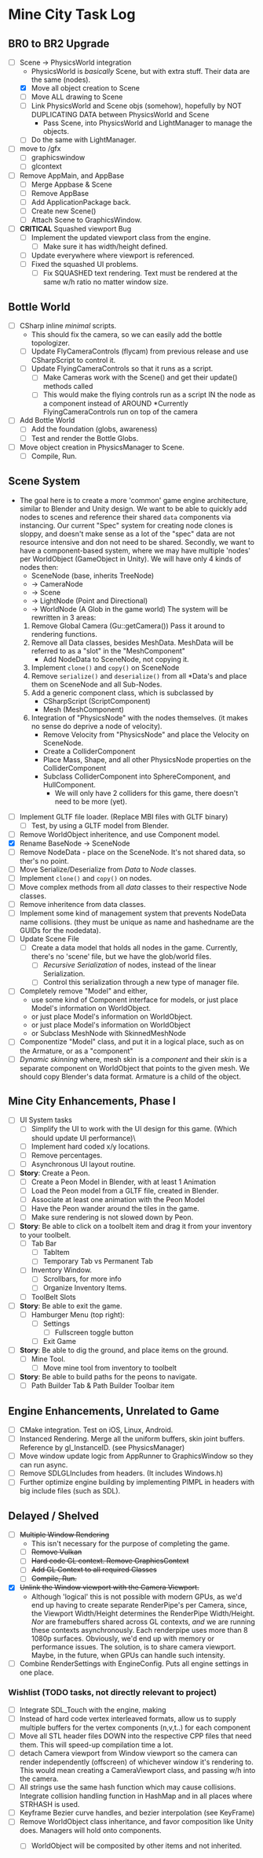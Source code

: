 # Mine City Task Log

## BR0 to BR2 Upgrade
- [ ] Scene -> PhysicsWorld integration
	* PhysicsWorld is *basically* Scene, but with extra stuff.  Their data are the same (nodes).
	- [x] Move all object creation to Scene
	- [ ] Move ALL drawing to Scene
	- [ ] Link PhysicsWorld and Scene objs (somehow), hopefully by NOT DUPLICATING DATA between PhysicsWorld and Scene
		* Pass Scene, into PhysicsWorld and LightManager to manage the objects.
	- [ ] Do the same with LightManager.

- [ ] move to /gfx 
	- [ ] graphicswindow
	- [ ] glcontext
	
- [ ] Remove AppMain, and AppBase
	- [ ] Merge Appbase & Scene
	- [ ] Remove AppBase
	- [ ] Add ApplicationPackage back.
	- [ ] Create new Scene() 
	- [ ] Attach Scene to GraphicsWindow.

- [ ] **CRITICAL** Squashed viewport Bug
	- [ ] Implement the updated viewport class from the engine.
		- [ ] Make sure it has width/height defined.
	- [ ] Update everywhere where viewport is referenced.
	- [ ] Fixed the squashed UI problems.
		- [ ] Fix SQUASHED text rendering.  Text must be rendered at the same w/h ratio no matter window size.

## Bottle World
- [ ] CSharp inline *minimal* scripts.
	* This should fix the camera, so we can easily add the bottle topologizer.
	- [ ] Update FlyCameraControls (flycam) from previous release and use CSharpScript to control it.
	- [ ] Update FlyingCameraControls so that it runs as a script.
		- [ ] Make Cameras work with the Scene() and get their update() methods called
		- [ ] This would make the flying controls run as a script IN the node as a component instead of AROUND
			*Currently FlyingCameraControls run on top of the camera 

- [ ] Add Bottle World
	- [ ] Add the foundation (globs, awareness)
	- [ ] Test and render the Bottle Globs.
- [ ] Move object creation in PhysicsManager to Scene.
	- [ ] Compile, Run.

## Scene System
* The goal here is to create a more 'common' game engine architecture, similar to Blender and Unity design.  We want to be able to quickly add nodes
to scenes and reference their shared `data` components via instancing.  Our current "Spec" system for creating node clones is sloppy, and doesn't make sense as a lot of the "spec" data are not resource intensive
and don not need to be shared.  Secondly, we want to have a component-based system, where we may have multiple 'nodes' per WorldObject (GameObject in Unity). We
will have only 4 kinds of nodes then:
	* SceneNode (base, inherits TreeNode)
	* -> CameraNode
	* -> Scene
	* -> LightNode (Point and Directional)
	* -> WorldNode (A Glob in the game world)
The system will be rewritten in 3 areas:
	1. Remove Global Camera (Gu::getCamera())  Pass it around to rendering functions.
	1. Remove all Data classes, besides MeshData.  MeshData will be referred to as a "slot" in the "MeshComponent"
		* Add NodeData to SceneNode, not copying it.
	2. Implement `clone()` and `copy()` on SceneNode
	3. Remove `serialize()` and `deserialize()` from all *Data's and place them on SceneNode and all Sub-Nodes.
	4. Add a generic component class, which is subclassed by
		* CSharpScript (ScriptComponent)
		* Mesh (MeshComponent)
	5. Integration of "PhysicsNode" with the nodes themselves. (it makes no sense do deprive a node of velocity).
		* Remove Velocity from "PhysicsNode" and place the Velocity on SceneNode.
		* Create a ColliderComponent
		* Place Mass, Shape, and all other PhysicsNode properties on the ColliderComponent
		* Subclass ColliderComponent into SphereComponent, and HullComponent.
			* We will only have 2 colliders for this game, there doesn't need to be more (yet).

- [ ] Implement GLTF file loader. (Replace MBI files with GLTF binary)
	- [ ] Test, by using a GLTF model from Blender.
- [ ] Remove WorldObject inheritence, and use Component model.
- [x] Rename BaseNode -> SceneNode
- [ ] Remove NodeData - place on the SceneNode.  It's not shared data, so ther's no point.
- [ ] Move Serialize/Deserialize from _Data_ to _Node_ classes.
- [ ] Implement `clone()` and `copy()` on nodes.
- [ ] Move complex methods from all *data* classes to their respective Node classes.
- [ ] Remove inheritence from data classes.
- [ ] Implement some kind of management system that prevents NodeData name collisions. (they must be unique as name and hashedname are the GUIDs for the nodedata).
- [ ] Update Scene File
	- [ ] Create a data model that holds all nodes in the game.  Currently, there's no 'scene' file, but we have the glob/world files.
		- [ ] *Recursive Serialization* of nodes, instead of the linear Serialization.  
		- [ ] Control this serialization through a new type of manager file.
- [ ] Completely remove "Model" and either, 
	* use some kind of Component interface for models, or just place Model's information on WorldObject.
	* or just place Model's information on WorldObject.
	* or just place Model's information on WorldObject
	* or Subclass MeshNode with SkinnedMeshNode
- [ ] Componentize "Model" class, and put it in a logical place, such as on the Armature, or as a "component"
- [ ] *Dynamic skinning* where, mesh skin is a *component* and their *skin* is a separate component on WorldObject that points to the given mesh. We should copy Blender's data format.  Armature is a child of the object.

## Mine City Enhancements, Phase I
- [ ] UI System tasks
	- [ ] Simplify the UI to work with the UI design for this game.  (Which should update UI performance)\
	- [ ] Implement hard coded x/y locations.  
	- [ ] Remove percentages.
	- [ ] Asynchronous UI layout routine.

- [ ] **Story**: Create a Peon.	
	- [ ] Create a Peon Model in Blender, with at least 1 Animation
	- [ ] Load the Peon model from a GLTF file, created in Blender.
	- [ ] Associate at least one animation with the Peon Model
	- [ ] Have the Peon wander around the tiles in the game.
	- [ ] Make sure rendering is not slowed down by Peon.
		
- [ ] **Story**: Be able to click on a toolbelt item and drag it from your inventory to your toolbelt.
	- [ ] Tab Bar
		- [ ] TabItem
		- [ ] Temporary Tab vs Permanent Tab
	- [ ] Inventory Window.
		- [ ] Scrollbars, for more info
		- [ ] Organize Inventory Items.
	- [ ] ToolBelt Slots

- [ ] **Story**: Be able to exit the game.
	- [ ] Hamburger Menu (top right): 
		- [ ] Settings
			- [ ] Fullscreen toggle button
		- [ ] Exit Game

- [ ] **Story**: Be able to dig the ground, and place items on the ground.
	- [ ] Mine Tool.
		- [ ] Move mine tool from inventory to toolbelt

- [ ] **Story**: Be able to build paths for the peons to navigate.
	- [ ] Path Builder Tab & Path Builder Toolbar item

## Engine Enhancements, Unrelated to Game
- [ ] CMake integration. Test on iOS, Linux, Android.
- [ ] Instanced Rendering. Merge all the uniform buffers, skin joint buffers. Reference by gl_InstanceID. (see PhysicsManager)
- [ ] Move window update logic from AppRunner to GraphicsWindow so they can run async.
- [ ] Remove SDLGLIncludes from headers.  (It includes Windows.h)
- [ ] Further optimize engine building by implementing PIMPL in headers with big include files (such as SDL).

## Delayed / Shelved 
- [ ] ~~Multiple Window Rendering~~
	* This isn't necessary for the purpose of completing the game.
	- [ ] ~~Remove Vulkan~~
	- [ ] ~~Hard code GL context. Remove GraphicsContext~~
	- [ ] ~~Add GL Context to all required Classes~~
	- [ ] ~~Compile, Run.~~
- [x] ~~Unlink the Window viewport with the Camera Viewport.~~
	* Although 'logical' this is not possible with modern GPUs, as we'd end up having to create separate RenderPipe's per Camera, since, the Viewport Width/Height determines the RenderPipe Width/Height. *Nor* are framebuffers shared across GL contexts, *and* we are running these contexts asynchronously. Each renderpipe uses more than 8 1080p surfaces.  Obviously, we'd end up with memory or performance issues.  The solution, is to share camera viewport.  Maybe, in the future, when GPUs can handle such intensity.
- [ ] Combine RenderSettings with EngineConfig.  Puts all engine settings in one place.

### Wishlist (TODO tasks, not directly relevant to project)
- [ ] Integrate SDL_Touch with the engine, making 
- [ ] Instead of hard code vertex interleaved formats, allow us to supply multiple buffers for the vertex components (n,v,t..) for each component
- [ ] Move all STL header files DOWN into the respective CPP files that need them. This will speed-up compilation time a lot.
- [ ] detach Camera viewport from Window viewport so the camera can render independently (offscreen) of whichever window it's rendering to.  This would mean creating a CameraViewport class, and passing w/h into the camera.
- [ ] All strings use the same hash function which may cause collisions.  Integrate collision handling function in HashMap and in all places where STRHASH is used.
- [ ] Keyframe Bezier curve handles, and bezier interpolation (see KeyFrame)
- [ ] Remove WorldObject class inheritance, and favor composition like Unity does.  Managers will hold onto components.
	- [ ] WorldObject will be composited by other items and not inherited.

